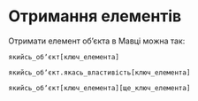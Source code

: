 # Отримання елементів

Отримати елемент обʼєкта в <subject>Мавці</subject> можна так:

```мавка
якийсь_обʼєкт[ключ_елемента]
```

```мавка
якийсь_обʼєкт.якась_властивість[ключ_елемента]
```

```мавка
якийсь_обʼєкт[ключ_елемента][ще_ключ_елемента]
```

